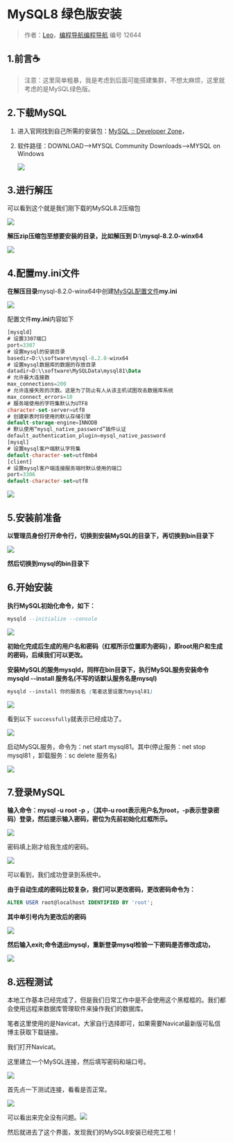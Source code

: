 # MySQL8 绿色版安装

> 作者：[Leo](https://wx.zsxq.com/dweb2/index/footprint/581115115488824)，[编程导航编程导航](https://wx.zsxq.com/dweb2/index/group/51122858222824) 编号 12644

## 1.前言☕

> 注意：这里简单粗暴，我是考虑到后面可能搭建集群，不想太麻烦，这里就考虑的是MySQL绿色版。

## 2.下载MySQL

1. 进入官网找到自己所需的安装包：[MySQL :: Developer Zone](https://dev.mysql.com/downloads/mysql/)，

2. 软件路径：DOWNLOAD–>MYSQL Community Downloads–>MYSQL on Windows

   ![](https://pic.yupi.icu/5563/202403311957025.png)

## 3.进行解压

可以看到这个就是我们刚下载的MySQL8.2压缩包

![](https://pic.yupi.icu/5563/202403311957990.png)

**解压zip压缩包至想要安装的目录，比如解压到 D:\mysql-8.2.0-winx64**

![](https://pic.yupi.icu/5563/202403311957969.png)

## 4.配置my.ini文件

**在解压目录**mysql-8.2.0-winx64中创建[MySQL配置文件](https://so.csdn.net/so/search?q=MySQL配置文件&spm=1001.2101.3001.7020)**my.ini**

![](https://pic.yupi.icu/5563/202403311957979.png)

配置文件**my.ini**内容如下

```sql
[mysqld]
# 设置3307端口
port=3307
# 设置mysql的安装目录
basedir=D:\\software\mysql-8.2.0-winx64
# 设置mysql数据库的数据的存放目录
datadir=D:\\software\MySQLData\mysql81\Data
# 允许最大连接数
max_connections=200
# 允许连接失败的次数。这是为了防止有人从该主机试图攻击数据库系统
max_connect_errors=10
# 服务端使用的字符集默认为UTF8
character-set-server=utf8
# 创建新表时将使用的默认存储引擎
default-storage-engine=INNODB
# 默认使用“mysql_native_password”插件认证
default_authentication_plugin=mysql_native_password
[mysql]
# 设置mysql客户端默认字符集
default-character-set=utf8mb4
[client]
# 设置mysql客户端连接服务端时默认使用的端口
port=3306
default-character-set=utf8
```

![](https://pic.yupi.icu/5563/202403311957081.png)

## 5.安装前准备

**以管理员身份打开命令行，切换到安装MySQL的目录下，再切换到bin目录下**

![](https://pic.yupi.icu/5563/202403311957041.png)

**然后切换到mysql的bin目录下**

## 6.开始安装

**执行MySQL初始化命令，如下：**

```sql
mysqld --initialize --console
```

![](https://pic.yupi.icu/5563/202403311957384.png)

**初始化完成后生成的用户名和密码（红框所示位置即为密码），即root用户和生成的密码，后续我们可以更改。**

**安装MySQL的服务mysqld，同样在bin目录下，执行MySQL服务安装命令 mysqld --install 服务名(不写的话默认服务名是mysql)**

```scss
mysqld --install 你的服务名 (笔者这里设置为mysql81)
```

![](https://pic.yupi.icu/5563/202403311957488.png)

看到以下 `successfully`就表示已经成功了。

![](https://pic.yupi.icu/5563/202403311957481.png)

启动MySQL服务，命令为：net start mysql81。其中(停止服务：net stop mysql81 ，卸载服务：sc delete 服务名)

![](https://pic.yupi.icu/5563/202403311957559.png)

## 7.登录MySQL

**输入命令：mysql -u root -p ，（其中-u root表示用户名为root，-p表示登录密码）登录，然后提示输入密码，密位为先前初始化红框所示。**

![](https://pic.yupi.icu/5563/202403311957762.png)

密码填上刚才给我生成的密码。

![](https://pic.yupi.icu/5563/202403311957837.png)

可以看到，我们成功登录到系统中。

**由于自动生成的密码比较复杂，我们可以更改密码，更改密码命令为：**

```sql
ALTER USER root@localhost IDENTIFIED BY 'root';
```

**其中单引号内为更改后的密码**

![](https://pic.yupi.icu/5563/202403311957880.png)

**然后输入exit;命令退出mysql，重新登录mysql检验一下密码是否修改成功，**

![](https://pic.yupi.icu/5563/202403311957870.png)

## 8.远程测试

本地工作基本已经完成了，但是我们日常工作中是不会使用这个黑框框的。我们都会使用远程来数据库管理软件来操作我们的数据库。

笔者这里使用的是Navicat，大家自行选择即可，如果需要Navicat最新版可私信博主获取下载链接。

我们打开Navicat。

这里建立一个MySQL连接，然后填写密码和端口号。

![](https://pic.yupi.icu/5563/202403311957106.png)

首先点一下测试连接，看看是否正常。

![](https://pic.yupi.icu/5563/202403311957163.png)

可以看出来完全没有问题。![](https://pic.yupi.icu/5563/202403311957267.png)

然后就进去了这个界面，发现我们的MySQL8安装已经完工啦！